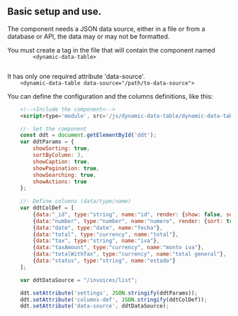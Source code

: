 <h2>Basic setup and use.</h2>
<p>The component needs a JSON data source, either in a file or from a database or API, the data may or may not be formatted.</p>
<p>You must create a tag in the file that will contain the component named 
    <code>
        &#60;dynamic-data-table&#62; 
    </code>
</p>
<p>It has only one required attribute 'data-source'.
<code>
    &#60;dynamic-data-table data-source="/path/to-data-source"&#62;
</code>
</p>
<p>You can define the configuration and the columns definitions, like this:</p>

```html
    <!-->Include the component<-->
    <script>type='module', src='/js/dynamic-data-table/dynamic-data-table-2024.class.js'</script>
```

```javascript
    //- Set the component
    const ddt = document.getElementById('ddt');
    var ddtParams = {
        showSorting: true,
        sortByColumn: 3,
        showCaption: true,
        showPagination: true,
        showSearching: true,
        showActions: true
    };
    
    //- Define columns (data/type/name)
    var ddtColDef = [
        {data:"_id", type:"string", name:"id", render: {show: false, sort: false}}, //- Required for actions buttons (name:"id")
        {data:"number", type:"number", name:"numero", render: {sort: true}},
        {data:"date", type:"date", name:"fecha"}, 
        {data:"total", type:"currency", name:"total"},
        {data:"tax", type:"string", name:"iva"}, 
        {data:"taxAmount", type:"currency", name:"monto iva"},
        {data:"totalWithTax", type:"currency", name:"total general"},           
        {data:"status", type:"string", name:"estado"}
    ];

    var ddtDataSource = "/invoices/list";

    ddt.setAttribute('settings', JSON.stringify(ddtParams));
    ddt.setAttribute('columns-def', JSON.stringify(ddtColDef));
    ddt.setAttribute('data-source', ddtDataSource);
```